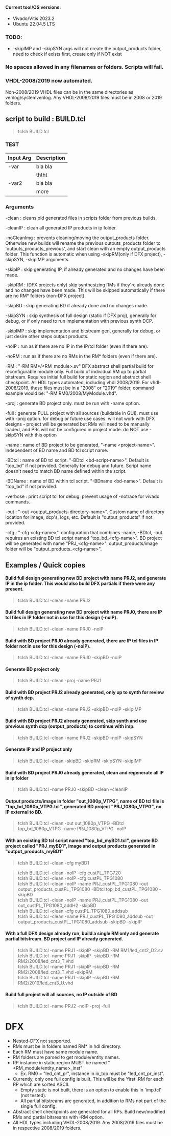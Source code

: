 #### Current tool/OS versions:
  - Vivado/Vitis 2023.2
  - Ubuntu 22.04.5 LTS

### TODO: 
- -skipIMP and -skipSYN args will not create the output_products folder, need to check if exists first, create only if NOT exist

### No spaces allowed in any filenames or folders. Scripts will fail.

### VHDL-2008/2019 now automated. 
  Non-2008/2019 VHDL files can be in the same directories as verilog/systemverilog. Any VHDL-2008/2019 
  files must be in 2008 or 2019 folders.

## script to build : BUILD.tcl
> tclsh BUILD.tcl

### TEST

|Input Arg  | Description                                                                           |
|-----------|---------------------------------------------------------------------------------------|
|-var       | bla bla                                                                               |
|           | ththt                                                                                 |
|-var2      | bla bla                                                                               |
|           | more                                                                                  |


### Arguments
-clean      : cleans old generated files in scripts folder from previous builds.

-cleanIP    : clean all generated IP products in ip folder.

-noCleanImg : prevents cleaning/moving the output_products folder. Otherwise new builds will rename
              the previous outputs_products folder to 'outputs_products_previous', and start clean 
              with an empty output_products folder. This function is automatic when using 
              -skipRM(only if DFX project), -skipSYN, -skipIMP arguments.

-skipIP     : skip generating IP, if already generated and no changes have been made.

-skipRM     : (DFX projects only) skip synthesizing RMs if they're already done and no changes have
              been made. This will be skipped automatically if there are no RM* folders (non-DFX project).

-skipBD     : skip generating BD if already done and no changes made.

-skipSYN    : skip synthesis of full design (static if DFX proj), generally for debug, or if only need
              to run implementation with previous synth DCP.

-skipIMP    : skip implementation and bitstream gen, generally for debug, or just desire other steps
              output products.

-noIP       : run as if there are no IP in the IP/tcl folder (even if there are).

-noRM       : run as if there are no RMs in the RM* folders (even if there are).

-RM         : "-RM RM*/<RM_module>.sv" DFX abstract shell partial build for reconfigurable module only. 
              Full build of individual RM up to partial bitstream. Requires initial full build for 
              static region and abstract shell checkpoint. All HDL types automated, including vhdl 
              2008/2019. For vhdl-2008/2019, these files must be in a "2008" or "2019" folder, command
              example would be: "-RM RM0/2008/MyModule.vhd".

-proj       : generate BD project only. must be run with -name option.

-full       : generate FULL project with all sources (buildable in GUI). must use with -proj option.
              for debug or future use cases. will not work with DFX designs - project will be generated 
              but RMs will need to be manually loaded, and PRs will not be configured in project mode.
              do NOT use -skipSYN with this option

-name       : name of BD project to be generated, "-name \<project-name>". Independent of BD name 
              and BD tcl script name.

-BDtcl      : name of BD tcl script. "-BDtcl \<bd-script-name>". Default is "top_bd" if not provided.
              Generally for debug and future. Script name doesn't need to match BD name defined 
              within the script.

-BDName     : name of BD within tcl script. "-BDname \<bd-name>". Default is "top_bd" if not provided.

-verbose    : print script tcl for debug. prevent usage of -notrace for vivado commands.

-out        : "-out \<output_products-directory-name>". Custom name of directory location for image,
              dcp's, logs, etc. Default is "output_products" if not provided.

-cfg        : "-cfg \<cfg-name>". configuration that combines -name, -BDtcl, -out. requires an 
              existing BD tcl script named "top_bd_\<cfg-name>". BD project will be generated
              with name "PRJ_\<cfg-name>". output_products/image folder will be "output_products_\<cfg-name>".


## Examples / Quick copies
#### Build full design generating new BD project with name PRJ2, and generate IP in the ip folder. This would also build DFX partials if there were any present.
> tclsh BUILD.tcl -clean -name PRJ2

#### Build full design generating new BD project with name PRJ0, there are IP tcl files in IP folder not in use for this design (-noIP).
> tclsh BUILD.tcl -clean -name PRJ0 -noIP

#### Build with BD project PRJ0 already generated, there are IP tcl files in IP folder not in use for this design (-noIP).
> tclsh BUILD.tcl -clean -name PRJ0 -skipBD -noIP

#### Generate BD project only
> tclsh BUILD.tcl -clean -proj -name PRJ1

#### Build with BD project PRJ2 already generated, only up to synth for review of synth dcp.
> tclsh BUILD.tcl -clean -name PRJ2 -skipBD -noIP -skipIMP

#### Build with BD project PRJ2 already generated, skip synth and use previous synth dcp (output_products) to continue with imp.
> tclsh BUILD.tcl -clean -name PRJ2 -skipBD -noIP -skipSYN

#### Generate IP and IP project only
> tclsh BUILD.tcl -clean -skipBD -skipRM -skipSYN -skipIMP

#### Build with BD project PRJ0 already generated, clean and regenerate all IP in ip folder
> tclsh BUILD.tcl -name PRJ0 -skipBD -clean -cleanIP

#### Output products/image in folder "out_1080p_VTPG", name of BD tcl file is "top_bd_1080p_VTPG.tcl", generated BD project "PRJ_1080p_VTPG", no IP external to BD.
> tclsh BUILD.tcl -clean -out out_1080p_VTPG -BDtcl top_bd_1080p_VTPG -name PRJ_1080p_VTPG -noIP

#### With an existing BD tcl script named "top_bd_myBD1.tcl", generate BD project called "PRJ_myBD1", image and output products generated in "output_products_myBD1"
> tclsh BUILD.tcl -clean -cfg myBD1  

> tclsh BUILD.tcl -clean -noIP -cfg custPL_TPG720  
> tclsh BUILD.tcl -clean -noIP -cfg custPL_TPG1080  
> tclsh BUILD.tcl -clean -noIP -name PRJ_custPL_TPG1080 -out output_products_custPL_TPG1080 -BDtcl top_bd_custPL_TPG1080 -skipBD  
> tclsh BUILD.tcl -clean -noIP -name PRJ_custPL_TPG1080 -out out_custPL_TPG1080_addH2 -skipBD  
> tclsh BUILD.tcl -clean -cfg custPL_TPG1080_addsub  
> tclsh BUILD.tcl -clean -name PRJ_custPL_TPG1080_addsub -out output_products_custPL_TPG1080_addsub -skipBD -skipIP  

#### With a full DFX design already run, build a single RM only and generate partial bitstream. BD project and IP already generated. 
> tclsh BUILD.tcl -name PRJ1 -skipIP -skipBD -RM RM1/led_cnt2_D2.sv  
> tclsh BUILD.tcl -name PRJ1 -skipIP -skipBD -RM RM2/2008/led_cnt3_T.vhd  
> tclsh BUILD.tcl -name PRJ1 -skipIP -skipBD -RM RM2/2008/led_cnt3_T.vhd -skipRM  
> tclsh BUILD.tcl -name PRJ1 -skipIP -skipBD -RM RM2/2019/led_cnt3_U.vhd  

#### Build full project will all sources, no IP outside of BD
> tclsh BUILD.tcl -name PRJ2 -noIP -proj -full


# DFX
- Nested-DFX not supported.
- RMs must be in folders named RM* in hdl directory.
- Each RM must have same module name.
- RM folders are parsed to get module/entity names.
- RP instance in static region MUST be named "\<RM_module/entity_name>_inst"
  - Ex. RM0 = "led_cnt_pr", instance in io_top must be "led_cnt_pr_inst".
- Currently, only one full config is built. This will be the 'first' RM for each RP which are sorted ASCII.
  - Empty static is not built, there is an option to enable this in 'imp.tcl' (not tested).
  - All partial bitstreams are generated, in addition to RMs not part of the single full config.
- Abstract shell checkpoints are generated for all RPs. Build new/modified RMs and partial bitsreams with -RM option.
- All HDL types including VHDL-2008/2019. Any 2008/2019 files must be in respective 2008/2019 folders.
